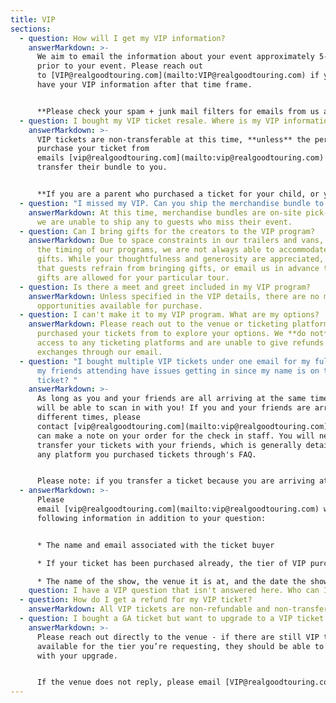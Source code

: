 ```yaml
---
title: VIP
sections:
  - question: How will I get my VIP information?
    answerMarkdown: >-
      We aim to email the information about your event approximately 5-7 days
      prior to your event. Please reach out
      to [VIP@realgoodtouring.com](mailto:VIP@realgoodtouring.com) if you do not
      have your VIP information after that time frame.


      **Please check your spam + junk mail filters for emails from us about your event.**
  - question: I bought my VIP ticket resale. Where is my VIP information?
    answerMarkdown: >-
      VIP tickets are non-transferable at this time, **unless** the person you
      purchase your ticket from
      emails [vip@realgoodtouring.com](mailto:vip@realgoodtouring.com)​ to
      transfer their bundle to you.


      **If you are a parent who purchased a ticket for your child, or you bought the tickets as a gift and they are listed in your name and not the recipient's, please email [vip@realgoodtouring.com](mailto:vip@realgoodtouring.com) ​to explore your options.**
  - question: "I missed my VIP. Can you ship the merchandise bundle to me? "
    answerMarkdown: At this time, merchandise bundles are on-site pick-up only, and
      we are unable to ship any to guests who miss their event.
  - question: Can I bring gifts for the creators to the VIP program?
    answerMarkdown: Due to space constraints in our trailers and vans, COVID, and
      the timing of our programs, we are not always able to accommodate storing
      gifts. While your thoughtfulness and generosity are appreciated, we ask
      that guests refrain from bringing gifts, or email us in advance to confirm
      gifts are allowed for your particular tour.
  - question: Is there a meet and greet included in my VIP program?
    answerMarkdown: Unless specified in the VIP details, there are no meet and greet
      opportunities available for purchase.
  - question: I can't make it to my VIP program. What are my options?
    answerMarkdown: Please reach out to the venue or ticketing platform you
      purchased your tickets from to explore your options. We **do not** have
      access to any ticketing platforms and are unable to give refunds or
      exchanges through our email.
  - question: "I bought multiple VIP tickets under one email for my full party. Will
      my friends attending have issues getting in since my name is on the
      ticket? "
    answerMarkdown: >-
      As long as you and your friends are all arriving at the same time, they
      will be able to scan in with you! If you and your friends are arriving at
      different times, please
      contact [vip@realgoodtouring.​com](mailto:vip@realgoodtouring.com) so we
      can make a note on your order for the check in staff. You will need to
      transfer your tickets with your friends, which is generally detailed on
      any platform you purchased tickets through's FAQ.


      Please note: if you transfer a ticket because you are arriving at different times, your name is still listed on the VIP list. You must email [vip@realgoodtouring.com](mailto:vip@realgoodtouring.com) ​to make a note that a guest other than you will be checking in. **If their name is not on the list, they will not be permitted entry with the VIP program.** Their ticket will only allow them in for the general admission portion of the event.
  - answerMarkdown: >-
      Please
      email [vip@realgoodtouring.com](mailto:vip@realgoodtouring.com) ​with the
      following information in addition to your question:


      * The name and email associated with the ticket buyer

      * If your ticket has been purchased already, the tier of VIP purchased

      * The name of the show, the venue it is at, and the date the show is on
    question: I have a VIP question that isn't answered here. Who can I ask for help?
  - question: How do I get a refund for my VIP ticket?
    answerMarkdown: All VIP tickets are non-refundable and non-transferable.
  - question: I bought a GA ticket but want to upgrade to a VIP ticket. How do I do that?
    answerMarkdown: >-
      Please reach out directly to the venue - if there are still VIP tickets
      available for the tier you’re requesting, they should be able to assist
      with your upgrade. 


      If the venue does not reply, please email [VIP@realgoodtouring.com](mailto:VIP@realgoodtouring.com) with your name, the show date, and the tour you are trying to upgrade for.
---
```

